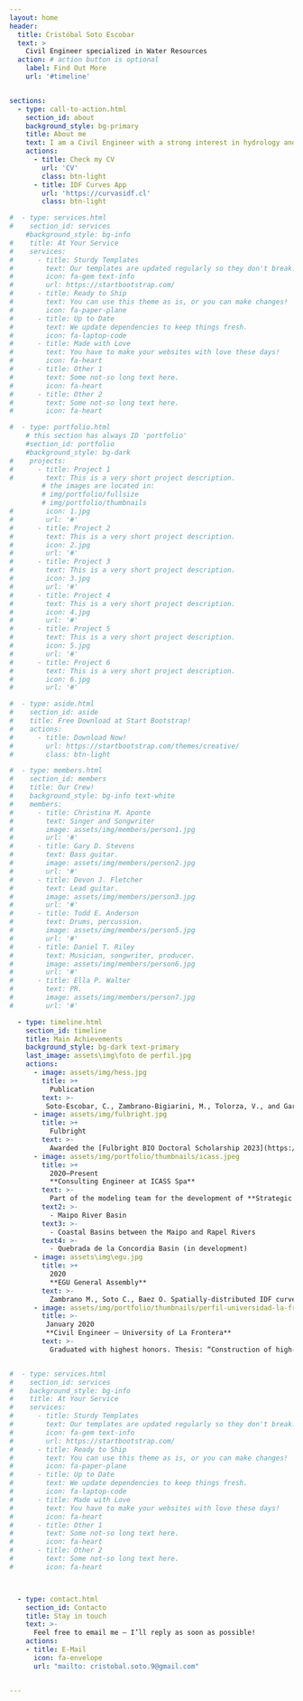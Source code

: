```yaml
---
layout: home
header:
  title: Cristóbal Soto Escobar
  text: >
    Civil Engineer specialized in Water Resources
  action: # action button is optional
    label: Find Out More
    url: '#timeline'


sections:
  - type: call-to-action.html
    section_id: about
    background_style: bg-primary
    title: About me
    text: I am a Civil Engineer with a strong interest in hydrology and climate. My work focuses on the analysis of extreme precipitation events in the context of a changing climate, the application of gridded datasets (such as precipitation, temperature, and evapotranspiration) in hydrological studies, and the integrated modeling of surface and groundwater systems using coupled hydrological models.
    actions:
      - title: Check my CV
        url: 'CV'
        class: btn-light
      - title: IDF Curves App
        url: 'https://curvasidf.cl'
        class: btn-light

#  - type: services.html
#    section_id: services
    #background_style: bg-info
#    title: At Your Service
#    services:
#      - title: Sturdy Templates
#        text: Our templates are updated regularly so they don't break.
#        icon: fa-gem text-info
#        url: https://startbootstrap.com/
#      - title: Ready to Ship
#        text: You can use this theme as is, or you can make changes!
#        icon: fa-paper-plane
#      - title: Up to Date
#        text: We update dependencies to keep things fresh.
#        icon: fa-laptop-code
#      - title: Made with Love
#        text: You have to make your websites with love these days!
#        icon: fa-heart
#      - title: Other 1
#        text: Some not-so long text here.
#        icon: fa-heart
#      - title: Other 2
#        text: Some not-so long text here.
#        icon: fa-heart

#  - type: portfolio.html
    # this section has always ID 'portfolio'
    #section_id: portfolio
    #background_style: bg-dark
#    projects:
#      - title: Project 1
#        text: This is a very short project description.
        # the images are located in:
        # img/portfolio/fullsize
        # img/portfolio/thumbnails
#        icon: 1.jpg
#        url: '#'
#      - title: Project 2
#        text: This is a very short project description.
#        icon: 2.jpg
#        url: '#'
#      - title: Project 3
#        text: This is a very short project description.
#        icon: 3.jpg
#        url: '#'
#      - title: Project 4
#        text: This is a very short project description.
#        icon: 4.jpg
#        url: '#'
#      - title: Project 5
#        text: This is a very short project description.
#        icon: 5.jpg
#        url: '#'
#      - title: Project 6
#        text: This is a very short project description.
#        icon: 6.jpg
#        url: '#'

#  - type: aside.html
#    section_id: aside
#    title: Free Download at Start Bootstrap!
#    actions:
#      - title: Download Now!
#        url: https://startbootstrap.com/themes/creative/
#        class: btn-light

#  - type: members.html
#    section_id: members
#    title: Our Crew!
#    background_style: bg-info text-white
#    members:
#      - title: Christina M. Aponte
#        text: Singer and Songwriter
#        image: assets/img/members/person1.jpg
#        url: '#'
#      - title: Gary D. Stevens
#        text: Bass guitar.
#        image: assets/img/members/person2.jpg
#        url: '#'
#      - title: Devon J. Fletcher
#        text: Lead guitar.
#        image: assets/img/members/person3.jpg
#        url: '#'
#      - title: Todd E. Anderson
#        text: Drums, percussion.
#        image: assets/img/members/person5.jpg
#        url: '#'
#      - title: Daniel T. Riley
#        text: Musician, songwriter, producer.
#        image: assets/img/members/person6.jpg
#        url: '#'
#      - title: Ella P. Walter
#        text: PR.
#        image: assets/img/members/person7.jpg
#        url: '#'

  - type: timeline.html
    section_id: timeline
    title: Main Achievements
    background_style: bg-dark text-primary
    last_image: assets\img\foto de perfil.jpg
    actions:
      - image: assets/img/hess.jpg
        title: >+
          Publication
        text: >-
         Soto-Escobar, C., Zambrano-Bigiarini, M., Tolorza, V., and Garreaud, R.: Gridded Intensity-Duration-Frequency (IDF) curves: understanding precipitation extremes in a drying climate, EGUsphere [preprint], [_https://doi.org/10.5194/egusphere-2025-621_](https://doi.org/10.5194/egusphere-2025-621), 2025.
      - image: assets/img/fulbright.jpg
        title: >+
          Fulbright
        text: >-
          Awarded the [Fulbright BIO Doctoral Scholarship 2023](https://fulbrightchile.cl/becas/beca-de-doctorado-igualdad-de-oportunidades-fulbright-anid-beca-bio/), to begin in 2026. See news article [here](https://ingenieriacivil.ufro.cl/noticias/beca-fulbright.html)
      - image: assets/img/portfolio/thumbnails/icass.jpeg
        title: >+
          2020–Present  
          **Consulting Engineer at ICASS Spa**
        text: >-
          Part of the modeling team for the development of **Strategic Water Resource Management Plans (DGA)** in:
        text2: >-
          - Maipo River Basin
        text3: >-
          - Coastal Basins between the Maipo and Rapel Rivers
        text4: >-
          - Quebrada de la Concordia Basin (in development)
      - image: assets\img\egu.jpg
        title: >+
          2020  
          **EGU General Assembly**
        text: >-
          Zambrano M., Soto C., Baez O. Spatially-distributed IDF curves for Central-Southern Chile using IMERG, EGU General Assembly 2020, Online, 4–8 May 2020, EGU2020-21091. [View Poster](/Poster_EGU_2020)
      - image: assets/img/portfolio/thumbnails/perfil-universidad-la-frontera.jpeg
        title: >-
         January 2020  
         **Civil Engineer – University of La Frontera**
        text: >-
          Graduated with highest honors. Thesis: “Construction of high-resolution spatial Intensity-Duration-Frequency curves for Central-Southern Chile”


#  - type: services.html
#    section_id: services
#    background_style: bg-info
#    title: At Your Service
#    services:
#      - title: Sturdy Templates
#        text: Our templates are updated regularly so they don't break.
#        icon: fa-gem text-info
#        url: https://startbootstrap.com/
#      - title: Ready to Ship
#        text: You can use this theme as is, or you can make changes!
#        icon: fa-paper-plane
#      - title: Up to Date
#        text: We update dependencies to keep things fresh.
#        icon: fa-laptop-code
#      - title: Made with Love
#        text: You have to make your websites with love these days!
#        icon: fa-heart
#      - title: Other 1
#        text: Some not-so long text here.
#        icon: fa-heart
#      - title: Other 2
#        text: Some not-so long text here.
#        icon: fa-heart



  - type: contact.html
    section_id: Contacto
    title: Stay in touch
    text: >-
      Feel free to email me — I’ll reply as soon as possible!
    actions:
    - title: E-Mail
      icon: fa-envelope
      url: "mailto: cristobal.soto.9@gmail.com"


---
```

